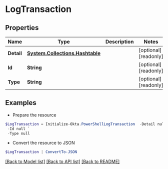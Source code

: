 # LogTransaction
## Properties

Name | Type | Description | Notes
------------ | ------------- | ------------- | -------------
**Detail** | [**System.Collections.Hashtable**](SystemCollectionsHashtable.md) |  | [optional] [readonly] 
**Id** | **String** |  | [optional] [readonly] 
**Type** | **String** |  | [optional] [readonly] 

## Examples

- Prepare the resource
```powershell
$LogTransaction = Initialize-Okta.PowerShellLogTransaction  -Detail null `
 -Id null `
 -Type null
```

- Convert the resource to JSON
```powershell
$LogTransaction | ConvertTo-JSON
```

[[Back to Model list]](../README.md#documentation-for-models) [[Back to API list]](../README.md#documentation-for-api-endpoints) [[Back to README]](../README.md)

